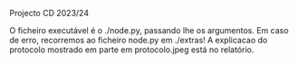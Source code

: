 Projecto CD 2023/24

O ficheiro executável é o ./node.py, passando lhe os argumentos. Em caso de erro, recorremos ao ficheiro node.py em ./extras!
A explicacao do protocolo mostrado em parte em protocolo.jpeg está no relatório.

